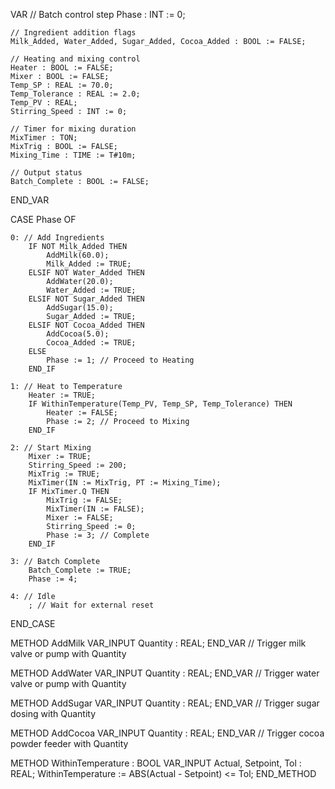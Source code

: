 VAR
    // Batch control step
    Phase : INT := 0;

    // Ingredient addition flags
    Milk_Added, Water_Added, Sugar_Added, Cocoa_Added : BOOL := FALSE;

    // Heating and mixing control
    Heater : BOOL := FALSE;
    Mixer : BOOL := FALSE;
    Temp_SP : REAL := 70.0;
    Temp_Tolerance : REAL := 2.0;
    Temp_PV : REAL;
    Stirring_Speed : INT := 0;

    // Timer for mixing duration
    MixTimer : TON;
    MixTrig : BOOL := FALSE;
    Mixing_Time : TIME := T#10m;

    // Output status
    Batch_Complete : BOOL := FALSE;
END_VAR

CASE Phase OF

    0: // Add Ingredients
        IF NOT Milk_Added THEN
            AddMilk(60.0);
            Milk_Added := TRUE;
        ELSIF NOT Water_Added THEN
            AddWater(20.0);
            Water_Added := TRUE;
        ELSIF NOT Sugar_Added THEN
            AddSugar(15.0);
            Sugar_Added := TRUE;
        ELSIF NOT Cocoa_Added THEN
            AddCocoa(5.0);
            Cocoa_Added := TRUE;
        ELSE
            Phase := 1; // Proceed to Heating
        END_IF

    1: // Heat to Temperature
        Heater := TRUE;
        IF WithinTemperature(Temp_PV, Temp_SP, Temp_Tolerance) THEN
            Heater := FALSE;
            Phase := 2; // Proceed to Mixing
        END_IF

    2: // Start Mixing
        Mixer := TRUE;
        Stirring_Speed := 200;
        MixTrig := TRUE;
        MixTimer(IN := MixTrig, PT := Mixing_Time);
        IF MixTimer.Q THEN
            MixTrig := FALSE;
            MixTimer(IN := FALSE);
            Mixer := FALSE;
            Stirring_Speed := 0;
            Phase := 3; // Complete
        END_IF

    3: // Batch Complete
        Batch_Complete := TRUE;
        Phase := 4;

    4: // Idle
        ; // Wait for external reset
END_CASE

METHOD AddMilk
    VAR_INPUT Quantity : REAL; END_VAR
    // Trigger milk valve or pump with Quantity

METHOD AddWater
    VAR_INPUT Quantity : REAL; END_VAR
    // Trigger water valve or pump with Quantity

METHOD AddSugar
    VAR_INPUT Quantity : REAL; END_VAR
    // Trigger sugar dosing with Quantity

METHOD AddCocoa
    VAR_INPUT Quantity : REAL; END_VAR
    // Trigger cocoa powder feeder with Quantity

METHOD WithinTemperature : BOOL
    VAR_INPUT Actual, Setpoint, Tol : REAL;
    WithinTemperature := ABS(Actual - Setpoint) <= Tol;
END_METHOD

